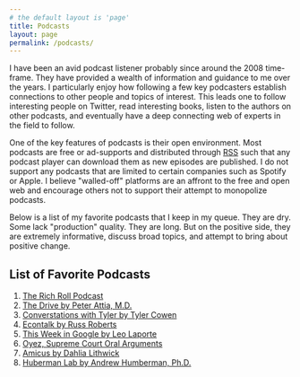 ```yaml
---
# the default layout is 'page'
title: Podcasts
layout: page
permalink: /podcasts/
---
```


I have been an avid podcast listener probably since around the 2008 time-frame. They have provided a wealth of information and guidance to me over the years. I particularly enjoy how following a few key podcasters establish connections to other people and topics of interest. This leads one to follow interesting people on Twitter, read interesting books, listen to the authors on other podcasts, and eventually have a deep connecting web of experts in the field to follow.

One of the key features of podcasts is their open environment. Most podcasts are free or ad-supports and distributed through <a href="https://en.wikipedia.org/wiki/RSS" target="_blank">RSS</a> such that any podcast player can download them as new episodes are published. I do not support any podcasts that are limited to certain companies such as Spotify or Apple. I believe "walled-off" platforms are an affront to the free and open web and encourage others not to support their attempt to monopolize podcasts.

Below is a list of my favorite podcasts that I keep in my queue. They are dry. Some lack "production" quality. They are long. But on the positive side, they are extremely informative, discuss broad topics, and attempt to bring about positive change. 

## List of Favorite Podcasts
1. <a href="https://www.richroll.com/all-episodes/" target="_blank">The Rich Roll Podcast</a>
2. <a href="https://peterattiamd.com/podcast/" target="_blank">The Drive by Peter Attia, M.D.</a>
3. <a href="https://conversationswithtyler.com/" target="_blank">Converstations with Tyler by Tyler Cowen</a>
4. <a href="https://www.econtalk.org/" target="_blank">Econtalk by Russ Roberts</a>
5. <a href="https://twit.tv/shows/this-week-in-google" target="_blank">This Week in Google by Leo Laporte</a>
6. <a href="https://www.oyez.org/" target="_blank">Oyez, Supreme Court Oral Arguments</a>
7. <a href="https://slate.com/podcasts/amicus" target="_blank">Amicus by Dahlia Lithwick</a>
8. <a href="https://hubermanlab.com/" target="_blank">Huberman Lab by Andrew Humberman, Ph.D.</a>

